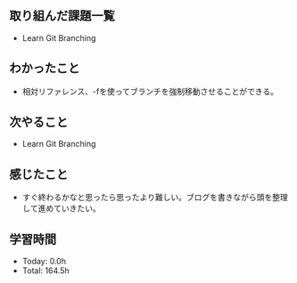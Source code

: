 ## 取り組んだ課題一覧
- Learn Git Branching
## わかったこと
- 相対リファレンス、-fを使ってブランチを強制移動させることができる。
## 次やること
- Learn Git Branching
## 感じたこと
- すぐ終わるかなと思ったら思ったより難しい。ブログを書きながら頭を整理して進めていきたい。
## 学習時間
- Today: 0.0h
- Total: 164.5h
